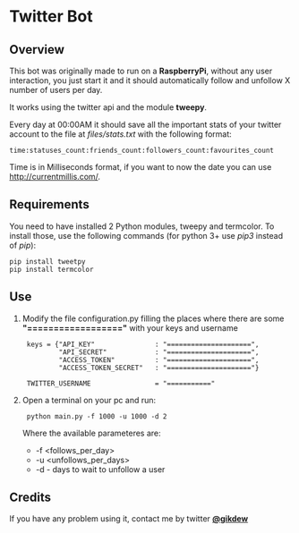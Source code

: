 # Twitter Bot

## Overview
This bot was originally made to run on a **RaspberryPi**, without any user interaction, you just start it and it should automatically follow and unfollow X number of users per day.

It works using the twitter api and the module **tweepy**.

Every day at 00:00AM it should save all the important stats of your twitter account to the file at *files/stats.txt* with the following format:	

	time:statuses_count:friends_count:followers_count:favourites_count
		
Time is in Milliseconds format, if you want to now the date you can use <http://currentmillis.com/>.
## Requirements

You need to have installed 2 Python modules, tweepy and termcolor. To install those, use the following commands (for python 3+ use *pip3* instead of *pip*):
	
	pip install tweetpy 
	pip install termcolor

## Use
1. Modify the file configuration.py filling the places where there are some **"=================="** with your keys and username


		keys = {"API_KEY"				: "=====================",
        		"API_SECRET"			: "=====================",
        		"ACCESS_TOKEN"			: "=====================",
        		"ACCESS_TOKEN_SECRET"	: "====================="}
        		
        TWITTER_USERNAME 				= "==========="                        
2. Open a terminal on your pc and run:

		python main.py -f 1000 -u 1000 -d 2
	
	Where the available parameteres are:

	* -f <follows_per_day>
	* -u <unfollows_per_days>
	* -d <days> - days to wait to unfollow a user


## Credits

If you have any problem using it, contact me by twitter **[@gikdew](https://twitter.com/gikdew)**
